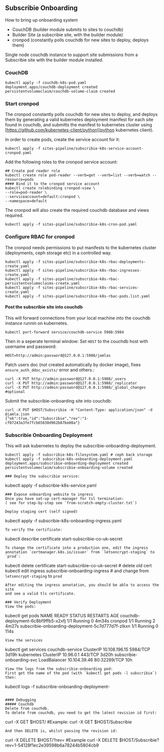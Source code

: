 ## Subscribie Onboarding 
How to bring up onboarding system

- CouchDB (builder module submits to sites to couchdb)
- Builder Site (a subscribie site, with the builder module)
- cronpod (constantly polls couchdb for new sites to deploy, deploys them)

Single node couchdb instance to support site submissions
from a Subscribie site with the builder module installed.

### CouchDB
```
kubectl apply -f couchdb-k8s-pod.yaml
deployment.apps/couchdb-deployment created
persistentvolumeclaim/couchdb-volume-claim created
```

### Start cronpod
The cronpod constantly polls couchdb for new sites to deploy, and deploys them
by generating a valid kubernetes deployment manifest for each site found in 
couchdb, and submitts the manifest to kubernetes cluster using 
[https://github.com/kubernetes-client/python](python kubernetes client).

In order to create pods, create the service account for it:

```
kubectl apply -f sites-pipeline/subscribie-k8s-service-account-cronpod.yaml
```
Add the following roles to the cronpod service account:
```
## Create pod reader role
kubectl create role pod-reader --verb=get --verb=list --verb=watch --resource=pods
#### Bind it to the cronpod service account
kubectl create rolebinding cronpod-view \
--role=pod-reader \
--serviceaccount=default:cronpod \
--namespace=default
```

The cronpod will also create the required couchdb database and views required.
```
kubectl apply -f sites-pipeline/subscribie-k8s-cron-pod.yaml
```

### Configure RBAC for cronpod

The cronpod needs permissions to put manifests to the kubernetes cluster
(deployments, ceph storage etc) in a controlled way. 

```
kubectl apply -f sites-pipeline/subscribie-k8s-rbac-deployments-create.yaml
kubectl apply -f sites-pipeline/subscribie-k8s-rbac-ingresses-create.yaml
kubectl apply -f sites-pipeline/subscribie-k8s-rbac-persistentvolumeclaims-create.yaml
kubectl apply -f sites-pipeline/subscribie-k8s-rbac-services-create.yaml
kubectl apply -f sites-pipeline/subscribie-k8s-rbac-pods.list.yaml
```

#### Post the subscribie site into couchdb
This will forward connections from your local machine into
the couchdb instance runnin on kubernetes.
```
kubectl port-forward service/couchdb-service 5988:5984
```
Then in a seperate terminal window:
Set `HOST` to the couchdb host with username and password:
```
HOST=http://admin:password@127.0.0.1:5988/jamlas
```
Patch users doc (not created automatically by docker image), fixes 
`ensure_auth_ddoc_exists/` error and others.:
```
curl -X PUT http://admin:password@127.0.0.1:5988/_users
curl -X PUT http://admin:password@127.0.0.1:5988/_replicator
curl -X PUT http://admin:password@127.0.0.1:5988/_global_changes #optional
```
Submit the subscribie-onboarding site into couchdb:
```
curl -X PUT $HOST/Subscribie -H "Content-Type: application/json" -d @jamla.json
{"ok":true,"id":"Subscribie","rev":"1-cf07243a3fe7fcb65830d962b87be08a"}
```

### Subscribie Onboarding Deployment 
This will ask kubernetes to deploy the subscribie-onboarding-deployment.
```
kubectl apply -f subscribie-k8s-filesystem.yaml # ceph back storage 
kubectl apply -f subscribie-k8s-onboarding-deployment.yaml
deployment.apps/subscribie-onboarding-deployment created
persistentvolumeclaim/subscribie-onboarding-volume created

### Deploy the subscribie service:
```
kubectl apply -f subscribie-k8s-service.yaml
```
### Expose onboarding website to ingress
Once you have set-up cert-manager for tsl termination:
( see for step-by-step see `from-scratch-empty-cluster.txt`)

Deploy staging cert (self signed)
```
kubectl apply -f subscribie-k8s-onboarding-ingress.yaml
```
To verify the certificate:
```
kubectl describe certificate start-subscribie-co-uk-secret
```
To change the certificate into a production one, edit the ingress
annotation `certmanager.k8s.io/issuer` from `letsencrypt-staging` to `prod`:
```
kubectl delete certificate start-subscribie-co-uk-secret # delete old cert
kubectl edit ingress subscribie-onboarding-ingress # and change from `letsencrypt-staging` to `prod`
```
After editing the ingress annotation, you should be able to access the site 
and see a valid tls certificate.

### Verify Deployment
View the pods:
```
kubectl get pods
NAME                                                READY   STATUS    RESTARTS   AGE
couchdb-deployment-6c8bf9ffb5-x2xfj                 1/1     Running   0          4m34s
cronpod                                             1/1     Running   2          4m27s
subscribie-onboarding-deployment-5c7d777d7f-zlkxn   1/1     Running   0          114s
```
View the services
```
kubectl get services
couchdb-service             ClusterIP      10.108.196.15   <none>        5984/TCP       3d19h
kubernetes                  ClusterIP      10.96.0.1       <none>        443/TCP        3d20h
subscribie-onboarding-svc   LoadBalancer   10.104.39.46    <pending>     80:32289/TCP   10h
```
View the logs from the subscribie-onboarding pod:
First get the name of the pod (with `kubectl get pods -l subscribie`)
then: 
```
kubectl logs -f subscribie-onboarding-deployment-<pod-id>
```

#### Debugging
##### Couchdb
Delete from couchdb. 
To delete from couchdb, you need to get the latest revision id first:
```  
curl -X GET $HOST/<site-name>
#Example:
curl -X GET $HOST/Subscribie
```
And then DELETE is, whilst passing the revision id:
```
curl -X DELETE $HOST/<site-name>?rev=<latest-rev-id>
#Example
curl -X DELETE $HOST/Subscribie?rev=1-54128f1ec2e39598b6a78244b5804cb9
```
